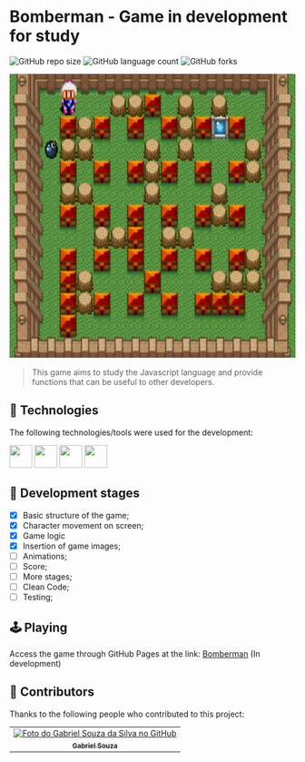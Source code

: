# Bomberman - Game in development for study

![GitHub repo size](https://img.shields.io/github/repo-size/gabrielsouzas/bomberman?style=for-the-badge)
![GitHub language count](https://img.shields.io/github/languages/count/gabrielsouzas/bomberman?style=for-the-badge)
![GitHub forks](https://img.shields.io/github/forks/gabrielsouzas/bomberman?style=for-the-badge)

<img src="img\proto\print_01.png" alt="Print 01" height="500">

[comment]: <> (<img src="img\prints\Print_01.png" alt="Print 01" height="500"> <img src="img\prints\Print_02.png" alt="Print 02" height="500"> <img src="img\prints\Print_03.png" alt="Print 03" height="500">)


> This game aims to study the Javascript language and provide functions that can be useful to other developers.

## 🚀 Technologies

The following technologies/tools were used for the development:

<img src="https://cdn.jsdelivr.net/gh/devicons/devicon/icons/vscode/vscode-original-wordmark.svg" width="40" height="40"/> <img src="https://cdn.jsdelivr.net/gh/devicons/devicon/icons/html5/html5-original-wordmark.svg" width="40" height="40"/> <img src="https://cdn.jsdelivr.net/gh/devicons/devicon/icons/css3/css3-original-wordmark.svg" width="40" height="40"/> <img src="https://cdn.jsdelivr.net/gh/devicons/devicon/icons/javascript/javascript-original.svg" width="40" height="40"/>

## 🎯 Development stages

- [X] Basic structure of the game;
- [X] Character movement on screen;
- [X] Game logic
- [X] Insertion of game images;
- [ ] Animations;
- [ ] Score;
- [ ] More stages;
- [ ] Clean Code;
- [ ] Testing;

## 🕹️ Playing

Access the game through GitHub Pages at the link: [Bomberman](https://gabrielsouzas.github.io/bomberman/) (In development)

## 🤝 Contributors

Thanks to the following people who contributed to this project:

<table>
  <tr>
    <td align="center">
      <a href="#">
        <img src="https://avatars.githubusercontent.com/u/104937852?v=4" width="100px;" alt="Foto do Gabriel Souza da Silva no GitHub"/><br>
        <sub>
          <b>Gabriel Souza</b>
        </sub>
      </a>
    </td>
  </tr>
</table>

